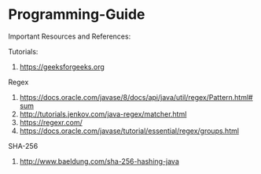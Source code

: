 # Programming-Guide

Important Resources and References:

Tutorials:

1. https://geeksforgeeks.org

Regex
1. https://docs.oracle.com/javase/8/docs/api/java/util/regex/Pattern.html#sum
2. http://tutorials.jenkov.com/java-regex/matcher.html
3. https://regexr.com/
4. https://docs.oracle.com/javase/tutorial/essential/regex/groups.html

SHA-256
1. http://www.baeldung.com/sha-256-hashing-java
